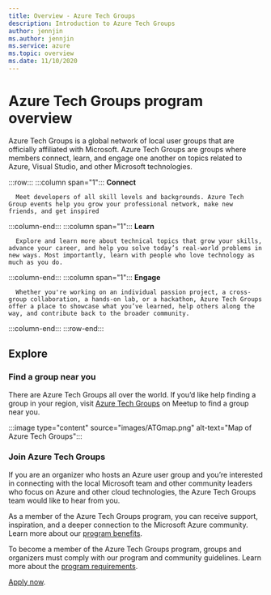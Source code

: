 ```yaml
---
title: Overview - Azure Tech Groups
description: Introduction to Azure Tech Groups
author: jennjin
ms.author: jennjin
ms.service: azure
ms.topic: overview
ms.date: 11/10/2020
---
```


# Azure Tech Groups program overview

Azure Tech Groups is a global network of local user groups that are officially affiliated with Microsoft. Azure Tech Groups are groups where members connect, learn, and engage one another on topics related to Azure, Visual Studio, and other Microsoft technologies.

:::row:::
   :::column span="1":::
      **Connect**

      Meet developers of all skill levels and backgrounds. Azure Tech Group events help you grow your professional network, make new friends, and get inspired
   :::column-end:::
   :::column span="1":::
      **Learn**

      Explore and learn more about technical topics that grow your skills, advance your career, and help you solve today’s real-world problems in new ways. Most importantly, learn with people who love technology as much as you do.
   :::column-end:::
   :::column span="1":::
      **Engage**

      Whether you're working on an individual passion project, a cross-group collaboration, a hands-on lab, or a hackathon, Azure Tech Groups offer a place to showcase what you’ve learned, help others along the way, and contribute back to the broader community.
   :::column-end:::
:::row-end:::

## Explore

### Find a group near you

There are Azure Tech Groups all over the world. If you’d like help finding a group in your region, visit [Azure Tech Groups](https://www.meetup.com/pro/azuretechgroups/) on Meetup to find a group near you.

:::image type="content" source="images/ATGmap.png" alt-text="Map of Azure Tech Groups":::

### Join Azure Tech Groups

If you are an organizer who hosts an Azure user group and you’re interested in connecting with the local Microsoft team and other community leaders who focus on Azure and other cloud technologies, the Azure Tech Groups team would like to hear from you.

As a member of the Azure Tech Groups program, you can receive support, inspiration, and a deeper connection to the Microsoft Azure community. Learn more about our [program benefits](program-guide.md#program-benefits).

To become a member of the Azure Tech Groups program, groups and organizers must comply with our program and community guidelines. Learn more about the [program requirements](program-guide.md#program-requirements).

[Apply now](https://aka.ms/atg/application).